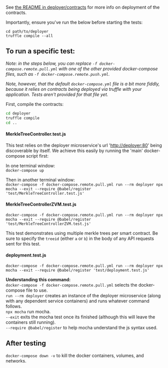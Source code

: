 See [the README in deployer/contracts](../contracts/README.md) for more info on deployment of the contracts.

Importantly, ensure you've run the below before starting the tests:

```solidity
cd path/to/deployer
truffle compile --all
```

## To run a specific test:  

_Note: in the steps below, you can replace `-f docker-compose.remote.pull.yml` with one of the other provided docker-compose files, such as `-f docker-compose.remote.push.yml`._  

_Note, however, that the default `docker-compose.yml` file is a bit more fiddly, because it relies on contracts being deployed via truffle with your application. Tests aren't provided for that file yet._

First, compile the contracts:

```sh
cd deployer
truffle compile
cd ..
```

#### MerkleTreeController.test.js  

This test relies on the deployer microservice's url '<http://deployer:80>' being discoverable by itself. We achieve this easily by running the 'main' docker-compose script first:  

In one terminal window:  
`docker-compose up`  

Then in another terminal window:  
`docker-compose -f docker-compose.remote.pull.yml run --rm deployer npx mocha --exit --require @babel/register 'test/MerkleTreeController.test.js'`

#### MerkleTreeControllerZVM.test.js  

`docker-compose -f docker-compose.remote.pull.yml run --rm deployer npx mocha --exit --require @babel/register 'test/MerkleTreeControllerZVM.test.js'`

This test demonstrates using multiple merkle trees per smart contract. Be sure to specify the `treeid` (either `a` or `b`) in the body of any API requests sent for this test.

#### deployment.test.js  

`docker-compose -f docker-compose.remote.pull.yml run --rm deployer npx mocha --exit --require @babel/register 'test/deployment.test.js'`

**Understanding this command:**  
`docker-compose -f docker-compose.remote.pull.yml` selects the docker-compose file to use.  
`run --rm deployer` creates an instance of the deployer microservice (along with any dependent service containers) and runs whatever command follows.  
`npx mocha` run mocha.  
`--exit` exits the mocha test once its finished (although this will leave the containers still running).  
`--require @babel/register` to help mocha understand the js syntax used.

## After testing

`docker-compose down -v` to kill the docker containers, volumes, and networks.

